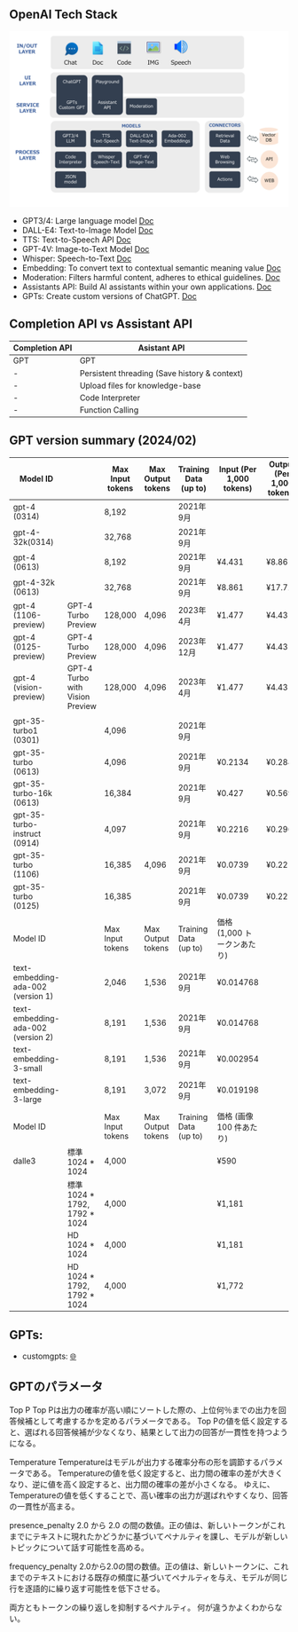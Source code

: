 
## OpenAI Tech Stack

<img src="https://github.com/jingwora/Generative-AI-Ultimate-Resources/blob/main/images/Openai-Resources/OpenAI-tech-stack.png?raw=true" width="900"/>

- GPT3/4: Large language model  [Doc](https://platform.openai.com/docs/guides/text-generation)
- DALL-E4: Text-to-Image Model  [Doc](https://platform.openai.com/docs/models/dall-e)
- TTS: Text-to-Speech API  [Doc](https://platform.openai.com/docs/models/tts)
- GPT-4V: Image-to-Text Model  [Doc](https://platform.openai.com/docs/guides/vision)
- Whisper: Speech-to-Text  [Doc](https://platform.openai.com/docs/models/whisper)
- Embedding: To convert text to contextual semantic meaning value  [Doc](https://platform.openai.com/docs/models/embeddings)
- Moderation: Filters harmful content, adheres to ethical guidelines. [Doc](https://platform.openai.com/docs/guides/moderation)
- Assistants API: Build AI assistants within your own applications. [Doc](https://platform.openai.com/docs/assistants/overview/agents)
- GPTs:  Create custom versions of ChatGPT. [Doc](https://platform.openai.com/docs/plugins/introduction)


## Completion API vs Assistant API
| **Completion API** | **Asistant API** |
|-----|-----|
| GPT | GPT | 
| - | Persistent threading (Save history & context) | 
| - | Upload files for knowledge-base | 
| - | Code Interpreter | 
| - | Function Calling | 


 ## GPT version summary (2024/02)
| Model ID                           |                                 | Max Input tokens | Max Output tokens | Training Data<br> (up to) | Input (Per 1,000 tokens) | Output (Per 1,000 tokens) |
| ---------------------------------- | ------------------------------- | ---------------- | ----------------- | ------------------------- | ------------------------ | ------------------------- |
| gpt-4 (0314)                       |                                 | 8,192            |                   | 2021年9月                   |                          |                           |
| gpt-4-32k(0314)                    |                                 | 32,768           |                   | 2021年9月                   |                          |                           |
| gpt-4 (0613)                       |                                 | 8,192            |                   | 2021年9月                   | ¥4.431                   | ¥8.861                    |
| gpt-4-32k (0613)                   |                                 | 32,768           |                   | 2021年9月                   | ¥8.861                   | ¥17.721                   |
| gpt-4 (1106-preview)               | GPT-4 Turbo Preview             | 128,000          | 4,096             | 2023年4月                   | ¥1.477                   | ¥4.431                    |
| gpt-4 (0125-preview)               | GPT-4 Turbo Preview             | 128,000          | 4,096             | 2023年12月                  | ¥1.477                   | ¥4.431                    |
| gpt-4 (vision-preview)             | GPT-4 Turbo with Vision Preview | 128,000          | 4,096             | 2023年4月                   | ¥1.477                   | ¥4.431                    |
|                                    |                                 |                  |                   |                           |                          |                           |
| gpt-35-turbo1 (0301)               |                                 | 4,096            |                   | 2021年9月                   |                          |                           |
| gpt-35-turbo (0613)                |                                 | 4,096            |                   | 2021年9月                   | ¥0.2134                  | ¥0.2845                   |
| gpt-35-turbo-16k (0613)            |                                 | 16,384           |                   | 2021年9月                   | ¥0.427                   | ¥0.569                    |
| gpt-35-turbo-instruct (0914)       |                                 | 4,097            |                   | 2021年9月                   | ¥0.2216                  | ¥0.296                    |
| gpt-35-turbo (1106)                |                                 | 16,385           | 4,096             | 2021年9月                   | ¥0.0739                  | ¥0.2216                   |
| gpt-35-turbo (0125)                |                                 | 16,385           |                   | 2021年9月                   | ¥0.0739                  | ¥0.2216                   |
|                                    |                                 |                  |                   |                           |                          |                           |
| Model ID                           |                                 | Max Input tokens | Max Output tokens | Training Data<br> (up to) | 価格 (1,000 トークンあたり)       |                           |
| text-embedding-ada-002 (version 1) |                                 | 2,046            | 1,536             | 2021年9月                   | ¥0.014768                |                           |
| text-embedding-ada-002 (version 2) |                                 | 8,191            | 1,536             | 2021年9月                   | ¥0.014768                |                           |
| text-embedding-3-small             |                                 | 8,191            | 1,536             | 2021年9月                   | ¥0.002954                |                           |
| text-embedding-3-large             |                                 | 8,191            | 3,072             | 2021年9月                   | ¥0.019198                |                           |
|                                    |                                 |                  |                   |                           |                          |                           |
| Model ID                           |                                 | Max Input tokens | Max Output tokens | Training Data<br> (up to) | 価格 (画像 100 件あたり)         |                           |
| dalle3                             | 標準 1024 \* 1024                 | 4,000            |                   |                           | ¥590                     |                           |
|                                    | 標準 1024 \* 1792, 1792 \* 1024   | 4,000            |                   |                           | ¥1,181                   |                           |
|                                    | HD 1024 \* 1024                 | 4,000            |                   |                           | ¥1,181                   |                           |
|                                    | HD  1024 \* 1792, 1792 \* 1024  | 4,000            |                   |                           | ¥1,772                   |                           |

## GPTs:

- customgpts: [🌐](https://customgpts.org/)


## GPTのパラメータ

Top P
Top Pは出力の確率が高い順にソートした際の、上位何％までの出力を回答候補として考慮するかを定めるパラメータである。
Top Pの値を低く設定すると、選ばれる回答候補が少なくなり、結果として出力の回答が一貫性を持つようになる。

Temperature
Temperatureはモデルが出力する確率分布の形を調節するパラメータである。
Temperatureの値を低く設定すると、出力間の確率の差が大きくなり、逆に値を高く設定すると、出力間の確率の差が小さくなる。
ゆえに、Temperatureの値を低くすることで、高い確率の出力が選ばれやすくなり、回答の一貫性が高まる。

presence_penalty
2.0 から 2.0 の間の数値。正の値は、新しいトークンがこれまでにテキストに現れたかどうかに基づいてペナルティを課し、モデルが新しいトピックについて話す可能性を高める。

frequency_penalty
2.0から2.0の間の数値。正の値は、新しいトークンに、これまでのテキストにおける既存の頻度に基づいてペナルティを与え、モデルが同じ行を逐語的に繰り返す可能性を低下させる。

両方ともトークンの繰り返しを抑制するペナルティ。
何が違うかよくわからない。
